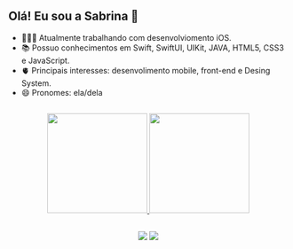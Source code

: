 ## Olá! Eu sou a Sabrina 👋

- 👩🏻‍💻 Atualmente trabalhando com desenvolviomento iOS.
- 📚 Possuo conhecimentos em Swift, SwiftUI, UIKit, JAVA, HTML5, CSS3 e JavaScript.
- 🫀 Principais interesses: desenvolimento mobile, front-end e Desing System.
- 😄 Pronomes: ela/dela
##

<div align="center">
   <a href="https://github.com/sabrinavsouza">
   <img height="180em" src="https://github-readme-stats.vercel.app/api?username=sabrinavsouza&show_icons=true&theme=rose_pine&include_all_commits=true&count_private=true"/>
   <img height="180em" src="https://github-readme-stats.vercel.app/api/top-langs/?username=sabrinavsouza&layout=compact&langs_count=7&theme=rose_pine"/>
 </div>
  
##
  
<div align="center">  
 <a href="https://www.linkedin.com/in/sabrinavelasque" target="_blank"><img src="https://img.shields.io/badge/-LinkedIn-%230077B5?style=for-the-badge&logo=linkedin&logoColor=white" target="_blank" rel="noopener noreferrer"></a> 
   <a href = "mailto:sabriina_souza@live.com"><img src="https://img.shields.io/badge/Microsoft_Outlook-0078D4?style=for-the-badge&logo=microsoft-outlook&logoColor=white" target="_blank" rel="noopener noreferrer"></a>
</div>

